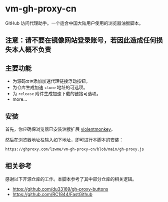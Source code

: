 # vm-gh-proxy-cn

GitHub 访问代理助手。一个适合中国大陆用户使用的浏览器油猴脚本。

## 注意：请不要在镜像网站登录账号，若因此造成任何损失本人概不负责

## 主要功能

- 为源码`文件`添加加速代理链接浮动按钮。
- 为仓库生成加速 `clone` 地址的可选项。
- 为 `release` 附件生成加速下载的链接可选项。
- more...

## 安装

首先，你应确保浏览器已安装油猴扩展 [violentmonkey](https://violentmonkey.github.io/get-it/)。

然后在浏览器地址栏输入如下地址，即可进行本脚本的安装：

```txt
https://ghproxy.com/lzwme/vm-gh-proxy-cn/blob/main/gh-proxy.js
```

## 相关参考

感谢以下开源仓库的工作。本脚本参考了其中部分仓库的相关逻辑。

- https://github.com/du33169/gh-proxy-buttons
- https://github.com/RC1844/FastGithub
